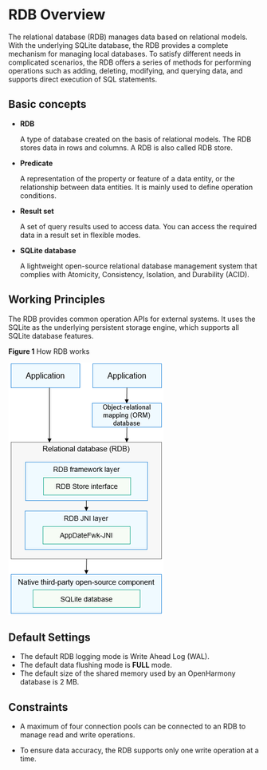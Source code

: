 # RDB Overview

The relational database (RDB) manages data based on relational models. With the underlying SQLite database, the RDB provides a complete mechanism for managing local databases. To satisfy different needs in complicated scenarios, the RDB offers a series of methods for performing operations such as adding, deleting, modifying, and querying data, and supports direct execution of SQL statements.

## Basic concepts

- **RDB**

  A type of database created on the basis of relational models. The RDB stores data in rows and columns. A RDB is also called RDB store.

- **Predicate**

  A representation of the property or feature of a data entity, or the relationship between data entities. It is mainly used to define operation conditions.

- **Result set**

  A set of query results used to access data. You can access the required data in a result set in flexible modes.

- **SQLite database**

  A lightweight open-source relational database management system that complies with Atomicity, Consistency, Isolation, and Durability (ACID).

## Working Principles

The RDB provides common operation APIs for external systems. It uses the SQLite as the underlying persistent storage engine, which supports all SQLite database features.

**Figure 1** How RDB works

![how-rdb-works](figures/how-rdb-works.png)

## Default Settings

- The default RDB logging mode is Write Ahead Log (WAL).
- The default data flushing mode is **FULL** mode.
- The default size of the shared memory used by an OpenHarmony database is 2 MB.

## Constraints

- A maximum of four connection pools can be connected to an RDB to manage read and write operations.

- To ensure data accuracy, the RDB supports only one write operation at a time.
